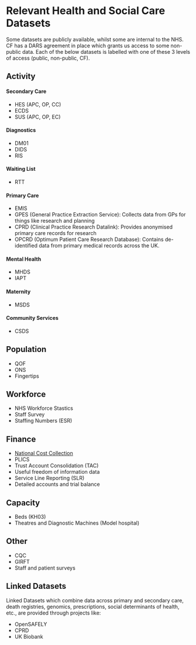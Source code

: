 # Relevant Health and Social Care Datasets

Some datasets are publicly available, whilst some are internal to the NHS. CF has a DARS agreement in place which grants us access to some non-public data. Each of the below datasets is labelled with one of these 3 levels of access (public, non-public, CF).

## Activity

#### Secondary Care
* HES (APC, OP, CC)
* ECDS
* SUS (APC, OP, EC)

#### Diagnostics
* DM01
* DIDS
* RIS

#### Waiting List
* RTT

#### Primary Care
* EMIS
* GPES (General Practice Extraction Service): Collects data from GPs for things like research and planning
* CPRD (Clinical Practice Research Datalink): Provides anonymised primary care records for research
* OPCRD (Optimum Patient Care Research Database): Contains de-identified data from primary medical records across the UK.

#### Mental Health
* MHDS
* IAPT

#### Maternity
* MSDS

#### Community Services
* CSDS

## Population
* QOF
* ONS
* Fingertips

## Workforce
* NHS Workforce Stastics
* Staff Survey
* Staffing Numbers (ESR)

## Finance
* [National Cost Collection](https://www.england.nhs.uk/costing-in-the-nhs/national-cost-collection/)
* PLICS
* Trust Account Consolidation (TAC)
* Useful freedom of information data
* Service Line Reporting (SLR)
* Detailed accounts and trial balance

## Capacity
* Beds (KH03)
* Theatres and Diagnostic Machines (Model hospital)

## Other
* CQC
* GIRFT
* Staff and patient surveys

## Linked Datasets

Linked Datasets which combine data across primary and secondary care, death registries, genomics, prescriptions, social determinants of health, etc., are provided through projects like:
* OpenSAFELY
* CPRD
* UK Biobank
